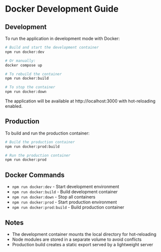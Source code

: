 # Docker Development Guide

## Development

To run the application in development mode with Docker:

```bash
# Build and start the development container
npm run docker:dev

# Or manually:
docker compose up

# To rebuild the container
npm run docker:build

# To stop the container
npm run docker:down
```

The application will be available at http://localhost:3000 with hot-reloading enabled.

## Production

To build and run the production container:

```bash
# Build the production container
npm run docker:prod:build

# Run the production container
npm run docker:prod
```

## Docker Commands

- `npm run docker:dev` - Start development environment
- `npm run docker:build` - Build development container
- `npm run docker:down` - Stop all containers
- `npm run docker:prod` - Start production environment
- `npm run docker:prod:build` - Build production container

## Notes

- The development container mounts the local directory for hot-reloading
- Node modules are stored in a separate volume to avoid conflicts
- Production build creates a static export served by a lightweight server